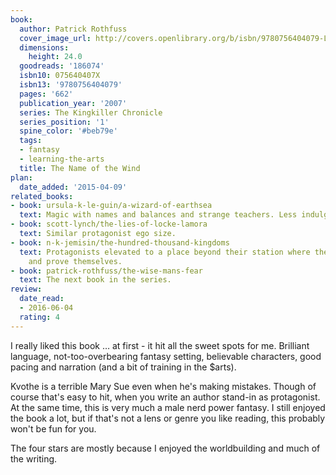 ```yaml
---
book:
  author: Patrick Rothfuss
  cover_image_url: http://covers.openlibrary.org/b/isbn/9780756404079-L.jpg
  dimensions:
    height: 24.0
  goodreads: '186074'
  isbn10: 075640407X
  isbn13: '9780756404079'
  pages: '662'
  publication_year: '2007'
  series: The Kingkiller Chronicle
  series_position: '1'
  spine_color: '#beb79e'
  tags:
  - fantasy
  - learning-the-arts
  title: The Name of the Wind
plan:
  date_added: '2015-04-09'
related_books:
- book: ursula-k-le-guin/a-wizard-of-earthsea
  text: Magic with names and balances and strange teachers. Less indulgent.
- book: scott-lynch/the-lies-of-locke-lamora
  text: Similar protagonist ego size.
- book: n-k-jemisin/the-hundred-thousand-kingdoms
  text: Protagonists elevated to a place beyond their station where they have to learn
    and prove themselves.
- book: patrick-rothfuss/the-wise-mans-fear
  text: The next book in the series.
review:
  date_read:
  - 2016-06-04
  rating: 4
---
```


I really liked this book … at first - it hit all the sweet spots for me. Brilliant language, not-too-overbearing fantasy
setting, believable characters, good pacing and narration (and a bit of training in the $arts).

Kvothe is a terrible Mary Sue even when he's making mistakes. Though of course that's easy to hit, when you write an
author stand-in as protagonist.  At the same time, this is very much a male nerd power fantasy. I still enjoyed the book
a lot, but if that's not a lens or genre you like reading, this probably won't be fun for you.

The four stars are mostly because I enjoyed the worldbuilding and much of the writing.
